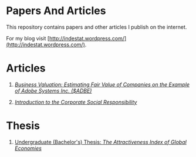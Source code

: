 # Papers And Articles

This repository contains papers and other articles I publish on the internet. 

For my blog visit [http://indestat.wordpress.com/](http://indestat.wordpress.com/).


# Articles

1. [*Business Valuation: Estimating Fair Value of Companies on the Example of Adobe Systems Inc. ($ADBE)*](http://dmpe.github.io/PapersAndArticles/BusinessValuationOfAdobe)

2. [*Introduction to the Corporate Social Responsibility*](http://dmpe.github.io/PapersAndArticles/IntroToCSR/)


# Thesis
1. [Undergraduate (Bachelor's) Thesis: *The Attractiveness Index of Global Economies*](http://dmpe.github.io/PapersAndArticles/thesis/)
